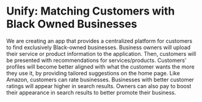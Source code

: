 # Unify: Matching Customers with Black Owned Businesses

We are creating an app that provides a centralized platform for customers to find exclusively Black-owned businesses. Business owners will upload their service or product information to the application. Then, customers will be presented with recommendations for services/products. Customers’ profiles will become better aligned with what the customer wants the more they use it, by providing tailored suggestions on the home page.
Like Amazon, customers can rate businesses. Businesses with better customer ratings will appear higher in search results. Owners can also pay to boost their appearance in search results to better promote their business.
